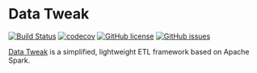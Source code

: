 # Data Tweak

[![Build Status](https://travis-ci.org/eSolutionsGrup/datatweak.svg?branch=master)](https://travis-ci.org/eSolutionsGrup/datatweak)
[![codecov](https://codecov.io/gh/eSolutionsGrup/datatweak/branch/master/graph/badge.svg)](https://codecov.io/gh/eSolutionsGrup/datatweak)
[![GitHub license](https://img.shields.io/github/license/eSolutionsGrup/datatweak)](https://github.com/eSolutionsGrup/datatweak/blob/master/LICENSE)
[![GitHub issues](https://img.shields.io/github/issues/eSolutionsGrup/datatweak)](https://github.com/eSolutionsGrup/datatweak/issues)
 
[Data Tweak](https://esolutionsgrup.github.io/datatweak/) is a simplified, lightweight ETL framework based on Apache Spark. 


